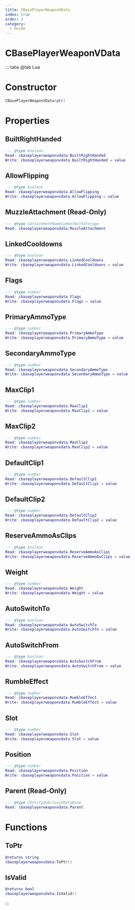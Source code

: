 ```yaml
---
title: CBasePlayerWeaponVData
index: true
order: 2
category:
  - Guide
---
```


# CBasePlayerWeaponVData

::: tabs
@tab Lua
# Constructor
```lua
CBasePlayerWeaponVData(ptr)
```
# Properties
## BuiltRightHanded 
```lua
--- @type boolean
Read: cbaseplayerweaponvdata.BuiltRightHanded
Write: cbaseplayerweaponvdata.BuiltRightHanded = value
```
## AllowFlipping 
```lua
--- @type boolean
Read: cbaseplayerweaponvdata.AllowFlipping
Write: cbaseplayerweaponvdata.AllowFlipping = value
```
## MuzzleAttachment (Read-Only)
```lua
--- @type CAttachmentNameSymbolWithStorage
Read: cbaseplayerweaponvdata.MuzzleAttachment
```
## LinkedCooldowns 
```lua
--- @type boolean
Read: cbaseplayerweaponvdata.LinkedCooldowns
Write: cbaseplayerweaponvdata.LinkedCooldowns = value
```
## Flags 
```lua
--- @type number
Read: cbaseplayerweaponvdata.Flags
Write: cbaseplayerweaponvdata.Flags = value
```
## PrimaryAmmoType 
```lua
--- @type number
Read: cbaseplayerweaponvdata.PrimaryAmmoType
Write: cbaseplayerweaponvdata.PrimaryAmmoType = value
```
## SecondaryAmmoType 
```lua
--- @type number
Read: cbaseplayerweaponvdata.SecondaryAmmoType
Write: cbaseplayerweaponvdata.SecondaryAmmoType = value
```
## MaxClip1 
```lua
--- @type number
Read: cbaseplayerweaponvdata.MaxClip1
Write: cbaseplayerweaponvdata.MaxClip1 = value
```
## MaxClip2 
```lua
--- @type number
Read: cbaseplayerweaponvdata.MaxClip2
Write: cbaseplayerweaponvdata.MaxClip2 = value
```
## DefaultClip1 
```lua
--- @type number
Read: cbaseplayerweaponvdata.DefaultClip1
Write: cbaseplayerweaponvdata.DefaultClip1 = value
```
## DefaultClip2 
```lua
--- @type number
Read: cbaseplayerweaponvdata.DefaultClip2
Write: cbaseplayerweaponvdata.DefaultClip2 = value
```
## ReserveAmmoAsClips 
```lua
--- @type boolean
Read: cbaseplayerweaponvdata.ReserveAmmoAsClips
Write: cbaseplayerweaponvdata.ReserveAmmoAsClips = value
```
## Weight 
```lua
--- @type number
Read: cbaseplayerweaponvdata.Weight
Write: cbaseplayerweaponvdata.Weight = value
```
## AutoSwitchTo 
```lua
--- @type boolean
Read: cbaseplayerweaponvdata.AutoSwitchTo
Write: cbaseplayerweaponvdata.AutoSwitchTo = value
```
## AutoSwitchFrom 
```lua
--- @type boolean
Read: cbaseplayerweaponvdata.AutoSwitchFrom
Write: cbaseplayerweaponvdata.AutoSwitchFrom = value
```
## RumbleEffect 
```lua
--- @type number
Read: cbaseplayerweaponvdata.RumbleEffect
Write: cbaseplayerweaponvdata.RumbleEffect = value
```
## Slot 
```lua
--- @type number
Read: cbaseplayerweaponvdata.Slot
Write: cbaseplayerweaponvdata.Slot = value
```
## Position 
```lua
--- @type number
Read: cbaseplayerweaponvdata.Position
Write: cbaseplayerweaponvdata.Position = value
```
## Parent (Read-Only)
```lua
--- @type CEntitySubclassVDataBase
Read: cbaseplayerweaponvdata.Parent
```
# Functions
## ToPtr
```lua
@returns string
cbaseplayerweaponvdata:ToPtr()
```
## IsValid
```lua
@returns bool
cbaseplayerweaponvdata:IsValid()
```

:::